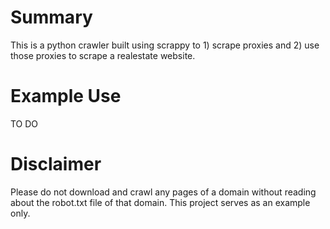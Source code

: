 # Summary
This is a python crawler built using scrappy to 1) scrape proxies and 2) use those proxies to scrape a realestate website.

# Example Use
TO DO

# Disclaimer
Please do not download and crawl any pages of a domain without reading about the robot.txt file of that domain. This project serves as an example only.  
